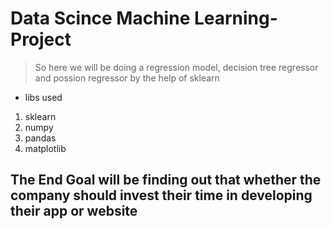# Data Scince Machine Learning-Project

> So here we will be doing a regression model, decision tree regressor and possion regressor by the help of sklearn

* libs used

1. sklearn
2. numpy
3. pandas
4. matplotlib

## The End Goal will be finding out that whether the company should invest their time in developing their app or website
